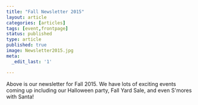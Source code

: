```yaml
---
title: "Fall Newsletter 2015"
layout: article
categories: [articles]
tags: [event,frontpage]
status: published
type: article
published: true
image: Newsletter2015.jpg
meta:
  _edit_last: '1'

---
```


Above is our newsletter for Fall 2015. We have lots of exciting events coming up
 including our Halloween party, Fall Yard Sale, and even S'mores with Santa! 
